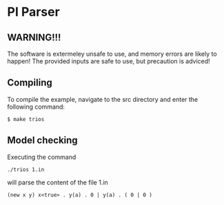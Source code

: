 
# PI Parser 

## WARNING!!!
The software is extermeley unsafe to use, and memory errors are likely to happen! The provided inputs are safe to use, but precaution is adviced!

## Compiling
To compile the example, navigate to the src directory and enter the following command:
```
$ make trios
```
## Model checking
Executing the command 
```
./trios 1.in
```
will parse the content of the file 1.in
```
(new x y) x<true> . y(a) . 0 | y(a) . ( 0 | 0 )
```
